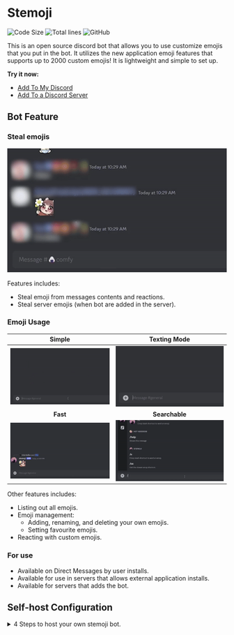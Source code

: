 # Stemoji
![Code Size](https://img.shields.io/github/languages/code-size/InterStella0/stemoji?style=flat)
![Total lines](https://tokei.rs/b1/github/InterStella0/stemoji?style=flat)
![GitHub](https://img.shields.io/github/license/InterStella0/stemoji)

This is an open source discord bot that allows you to use customize emojis that you put in the bot. It utilizes
the new application emoji features that supports up to 2000 custom emojis! It is lightweight and simple to 
set up.

**Try it now:**
- [Add To My Discord](https://discord.com/oauth2/authorize?client_id=1297004204350636112)
- [Add To a Discord Server](https://discord.com/oauth2/authorize?client_id=1297004204350636112&permissions=1126312224049216&integration_type=0&scope=bot)

## Bot Feature
### Steal emojis
  ![stealing.gif](./readmes/steal_emoji.gif)

Features includes:
  - Steal emoji from messages contents and reactions.
  - Steal server emojis (when bot are added in the server).

### Emoji Usage
|               Simple                |              Texting Mode               |
|:-----------------------------------:|:---------------------------------------:|
| ![simple.gif](./readmes/simple.gif) | ![adaptive.gif](./readmes/adaptive.gif) | 
|              **Fast**               |             **Searchable**              |
|   ![fast.gif](./readmes/fast.gif)   |   ![search.gif](./readmes/search.gif)   | 

Other features includes:
- Listing out all emojis.
- Emoji management:
  - Adding, renaming, and deleting your own emojis.
  - Setting favourite emojis.
- Reacting with custom emojis.

### For use
- Available on Direct Messages by user installs.
- Available for use in servers that allows external application installs.
- Available for servers that adds the bot.

## Self-host Configuration
<details>
<summary>4 Steps to host your own stemoji bot.</summary>

### Clone the repository
```
git clone https://github.com/InterStella0/stemoji
```
### Python
Install Python 3.11 or above.
Then install python dependencies below.
```commandline
pip install -r requirements.txt
```

### Configure Bot
1. Rename **default.env** to **.env**.
2. Go to [discord api portal](https://discord.com/developers/applications).
3. New Application > [insert your bot's name] > Bot > Reset Token > Copy Token
4. Set your bot's token at **BOT_TOKEN=""**.

The full environment variable description are written on [Environment variable](#environment-variable) section.

### Run the bot!
```commandline
python main.py
```

### Install the bot on discord
1. Discord Developer Portal > Installation > Select User Install > Copy User Install Link
2. Click on the install link
3. Click Try It Now
4. Restart your discord client

### Done!
Your bot should be fully configured! Any errors must be solve yourself or you can
open an issue if you believe it's a bug.

## Nerdge Section
### Environment variable
The description for each environment variable are described below.

|          VARIABLE           |  TYPE   | DEFAULT  |                                       DESCRIPTION                                       |
|:---------------------------:|:-------:|:--------:|:---------------------------------------------------------------------------------------:|
|          BOT_TOKEN          | String  |          |                      Get it from discord API portal. **REQUIRED**                       |
|     TEXT_COMMAND_PREFIX     | String  | stemoji  |                     This will be the prefix for your text commands.                     |
| TEXT_COMMAND_PREFIX_MENTION | Boolean |   TRUE   |                  This will allow text commands to be used by mentions.                  |
|   MESSAGE_CONTENT_INTENTS   | Boolean |  FALSE   |                      It allows prefix commands to work everywhere.                      |
|       MEMBERS_INTENTS       | Boolean |  FALSE   |               Allows your bot to have better profile mirroring experience               |
|          DATABASE           | String  |  sqlite  |                     Database choice, use 'sqlite' for simple setup.                     |
|        DATABASE_DSN         | String  | emoji.db |                               Database connection string.                               |
|         OWNER_ONLY          | Boolean |  FALSE   |                       Disallow other people from using your bot.                        |
|       MIRROR_PROFILE        | Boolean |  FALSE   |            Uses your profile picture and display name as the bot's profile.             |
|       RETAIN_PROFILE        | Boolean |   TRUE   | Recover your bot's profile during shutdown. **Only relevant if MIRROR_PROFILE is TRUE*. |
|       BOT_NAME_SUFFIX       | String  |   bot    |    Add a name suffix on your bot's name **Only relevant if MIRROR_PROFILE is TRUE*.     |
</details>
